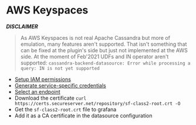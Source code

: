 # AWS Keyspaces

_**DISCLAIMER**_
> As AWS Keyspaces is not real Apache Cassandra but more of emulation, many features aren't supported. That isn't something that can be fixed at the plugin's side but just not implemented at the AWS side. At the moment of Feb'2021 UDFs and IN operator aren't supported: `cassandra-backend-datasource: Error while processing a query: IN is not yet supported`

* [Setup IAM permissions](https://docs.aws.amazon.com/keyspaces/latest/devguide/accessing.html#SettingUp.IAM)
* [Generate service-specific credentials](https://docs.aws.amazon.com/keyspaces/latest/devguide/programmatic.credentials.html#programmatic.credentials.ssc)
* [Select an endpoint](https://docs.aws.amazon.com/keyspaces/latest/devguide/programmatic.endpoints.html)
* Download the certificate `curl https://certs.secureserver.net/repository/sf-class2-root.crt -O`
* Get the `sf-class2-root.crt` file to grafana
* Add it as a CA certificate in the datasource configuration
